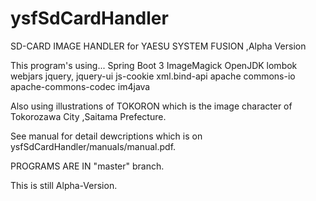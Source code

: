 # ysfSdCardHandler
SD-CARD IMAGE HANDLER for YAESU SYSTEM FUSION ,Alpha Version

This program's using...
 Spring Boot 3
 ImageMagick
 OpenJDK
 lombok
 webjars
 jquery, jquery-ui
 js-cookie
 xml.bind-api
 apache commons-io
 apache-commons-codec
 im4java

Also using illustrations of TOKORON which is the image character of Tokorozawa City ,Saitama Prefecture.

See manual for detail dewcriptions which is on ysfSdCardHandler/manuals/manual.pdf.

PROGRAMS ARE IN "master" branch.

This is still Alpha-Version.
 
 
